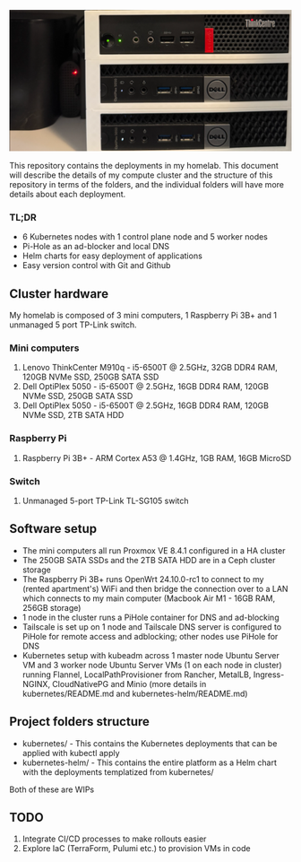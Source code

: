 ![State of homelab](./assets/featured-image.png)

This repository contains the deployments in my homelab. This document will describe the details of my compute cluster and the structure of this repository in terms of the folders, and the individual folders will have more details about each deployment.

### TL;DR
- 6 Kubernetes nodes with 1 control plane node and 5 worker nodes
- Pi-Hole as an ad-blocker and local DNS
- Helm charts for easy deployment of applications
- Easy version control with Git and Github

## Cluster hardware

My homelab is composed of 3 mini computers, 1 Raspberry Pi 3B+ and 1 unmanaged 5 port TP-Link switch.

### Mini computers

1. Lenovo ThinkCenter M910q - i5-6500T @ 2.5GHz, 32GB DDR4 RAM, 120GB NVMe SSD, 250GB SATA SSD
2. Dell OptiPlex 5050 - i5-6500T @ 2.5GHz, 16GB DDR4 RAM, 120GB NVMe SSD, 250GB SATA SSD
3. Dell OptiPlex 5050 - i5-6500T @ 2.5GHz, 16GB DDR4 RAM, 120GB NVMe SSD, 2TB SATA HDD

### Raspberry Pi

1. Raspberry Pi 3B+ - ARM Cortex A53 @ 1.4GHz, 1GB RAM, 16GB MicroSD

### Switch

1. Unmanaged 5-port TP-Link TL-SG105 switch

## Software setup

- The mini computers all run Proxmox VE 8.4.1 configured in a HA cluster
- The 250GB SATA SSDs and the 2TB SATA HDD are in a Ceph cluster storage
- The Raspberry Pi 3B+ runs OpenWrt 24.10.0-rc1 to connect to my (rented apartment's) WiFi and then bridge the connection over to a LAN which connects to my main computer (Macbook Air M1 - 16GB RAM, 256GB storage)
- 1 node in the cluster runs a PiHole container for DNS and ad-blocking
- Tailscale is set up on 1 node and Tailscale DNS server is configured to PiHole for remote access and adblocking; other nodes use PiHole for DNS
- Kubernetes setup with kubeadm across 1 master node Ubuntu Server VM and 3 worker node Ubuntu Server VMs (1 on each node in cluster) running Flannel, LocalPathProvisioner from Rancher, MetalLB, Ingress-NGINX, CloudNativePG and Minio (more details in kubernetes/README.md and kubernetes-helm/README.md)

## Project folders structure

- kubernetes/ - This contains the Kubernetes deployments that can be applied with kubectl apply
- kubernetes-helm/ - This contains the entire platform as a Helm chart with the deployments templatized from kubernetes/

Both of these are WIPs

## TODO

1. Integrate CI/CD processes to make rollouts easier
2. Explore IaC (TerraForm, Pulumi etc.) to provision VMs in code
